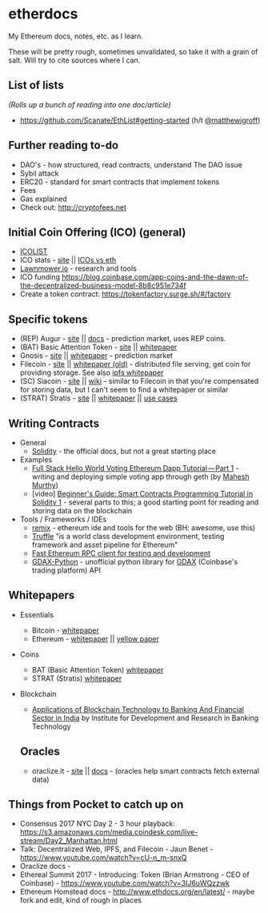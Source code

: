 # etherdocs
My Ethereum docs, notes, etc. as I learn.

These will be pretty rough, sometimes unvalidated, so take it with a grain of salt. Will try to cite sources where I can.

## List of lists
_(Rolls up a bunch of reading into one doc/article)_
* https://github.com/Scanate/EthList#getting-started (h/t [@matthewjgroff](https://twitter.com/matthewjgroff))

## Further reading to-do
* DAO's - how structured, read contracts, understand The DAO issue
* Sybil attack
* ERC20 - standard for smart contracts that implement tokens
* Fees
* Gas explained
* Check out: http://cryptofees.net

## Initial Coin Offering (ICO) (general)
* [ICOLIST](http://icolist.com/)
* ICO stats - [site](https://icostats.com/) || [ICOs vs eth](https://icostats.com/vs-eth)
* [Lawnmower.io](https://lawnmower.io/) - research and tools
* ICO funding https://blog.coinbase.com/app-coins-and-the-dawn-of-the-decentralized-business-model-8b8c951e734f
* Create a token contract: https://tokenfactory.surge.sh/#/factory

## Specific tokens
* (REP) Augur - [site](https://augur.net/) || [docs](http://docs.augur.net/#overview) - prediction market, uses REP coins. 
* (BAT) Basic Attention Token - [site](https://basicattentiontoken.org/token/) || [whitepaper](https://basicattentiontoken.org/wp-content/uploads/2017/05/BasicAttentionTokenWhitePaper-4.pdf)
* Gnosis - [site](https://gnosis.pm/) || [whitepaper](https://gnosis.pm/resources/default/pdf/gnosis_whitepaper.pdf) - prediction market
* Filecoin - [site](http://filecoin.io/) || [whitepaper (old)](http://filecoin.io/filecoin.pdf) - distributed file serving, get coin for providing storage. See also [ipfs whitepaper](https://github.com/ipfs/papers/raw/master/ipfs-cap2pfs/ipfs-p2p-file-system.pdf)
* (SC) Siacoin - [site](http://sia.tech/) || [wiki](https://siawiki.tech/) - similar to Filecoin in that you're compensated for storing data, but I can't seem to find a whitepaper or similar
* (STRAT) Stratis - [site](http://stratisplatform.com) ||  [whitepaper](https://stratisplatform.com/files/Stratis_Whitepaper.pdf) || [use cases](https://stratisplatform.com/use-cases/)


## Writing Contracts
* General
  * [Solidity](https://solidity.readthedocs.io/en/develop/) - the official docs, but not a great starting place
* Examples
  * [Full Stack Hello World Voting Ethereum Dapp Tutorial — Part 1](https://medium.com/@mvmurthy/full-stack-hello-world-voting-ethereum-dapp-tutorial-part-1-40d2d0d807c2) - writing and deploying simple voting app through geth (by [Mahesh Murthy](https://medium.com/@mvmurthy))
  * [video] [Beginner's Guide: Smart Contracts Programming Tutorial in Solidity 1](https://www.youtube.com/watch?v=R_CiemcFKis) - several parts to this; a good starting point for reading and storing data on the blockchain
* Tools / Frameworks / IDEs
  * [remix](http://ethereum.github.io/remix/) - ethereum ide and tools for the web (BH: awesome, use this)
  * [Truffle](http://truffleframework.com/docs/) "is a world class development environment, testing framework and asset pipeline for Ethereum"
  * [Fast Ethereum RPC client for testing and development](https://github.com/ethereumjs/testrpc)
  * [GDAX-Python](https://github.com/danpaquin/GDAX-Python) - unofficial python library for [GDAX](http://gdax.com) (Coinbase's trading platform) API

## Whitepapers
* Essentials
  * Bitcoin - [whitepaper](https://bitcoin.org/bitcoin.pdf)
  * Ethereum - [whitepaper](https://github.com/ethereum/wiki/wiki/White-Paper) || [yellow paper](http://paper.gavwood.com/)
* Coins
  * BAT (Basic Attention Token)  [whitepaper](https://basicattentiontoken.org/wp-content/uploads/2017/05/BasicAttentionTokenWhitePaper-4.pdf)
  * STRAT (Stratis) [whitepaper](https://stratisplatform.com/files/Stratis_Whitepaper.pdf)
* Blockchain
  * [Applications of Blockchain Technology to Banking And Financial Sector in India](http://idrbt.ac.in/assets/publications/Best%20Practices/BCT.pdf) by Institute for Development and Research in Banking Technology


  ## Oracles
  * oraclize.it - [site](http://www.oraclize.it/) || [docs](http://docs.oraclize.it/) - (oracles help smart contracts fetch external data)

## Things from Pocket to catch up on
* Consensus 2017 NYC Day 2 - 3 hour playback: https://s3.amazonaws.com/media.coindesk.com/live-stream/Day2_Manhattan.html
* Talk: Decentralized Web, IPFS, and Filecoin - Jaun Benet - https://www.youtube.com/watch?v=cU-n_m-snxQ
* Oraclize docs -
* Ethereal Summit 2017 - Introducing: Token (Brian Armstrong - CEO of Coinbase) - https://www.youtube.com/watch?v=3IJ6uWQzzwk
* Ethereum Homstead docs - http://www.ethdocs.org/en/latest/ - maybe fork and edit, kind of rough in places
